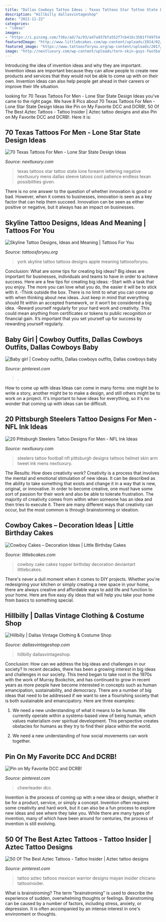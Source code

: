 ```yaml
---
title: "Dallas Cowboys Tattoo Ideas : Texas Tattoos Star Tattoo State Lone Forearm Lettering Negative Nextluxury Mens Dallas Sleeve Tatoos Cool Patience Endless Texan Possibilities Given"
description: "Hillbilly dallasvintageshop"
date: "2022-11-22"
categories:
- "ideas"
images:
- "https://i.pinimg.com/736x/ad/7a/93/ad7a937bfa552f7cb416c3581ff49754.jpg"
featuredImage: "http://www.littlebcakes.com/wp-content/uploads/2014/02/Cowboy-Cake-Ideas.jpg"
featured_image: "https://www.tattoosforyou.org/wp-content/uploads/2017/09/New-York-Skyline-Tattoo.jpg"
image: "http://nextluxury.com/wp-content/uploads/torn-skin-guys-football-helmet-nfl-pittsburgh-steelers-tattoo-on-arm.jpg"
---
```



Introducing the idea of invention ideas and why they are important.
Invention ideas are important because they can allow people to create new products and services that they would not be able to come up with on their own. Invention ideas can also help people get ahead in their careers or improve their life situation.

	

		
looking for 70 Texas Tattoos For Men - Lone Star State Design Ideas you've came to the right page. We have 8 Pics about 70 Texas Tattoos For Men - Lone Star State Design Ideas like Pin on My Favorite DCC and DCRB!, 50 Of The Best Aztec Tattoos - Tattoo Insider | Aztec tattoo designs and also Pin on My Favorite DCC and DCRB!. Here it is:
		
    
## 70 Texas Tattoos For Men - Lone Star State Design Ideas

<img loading=lazy src="http://nextluxury.com/wp-content/uploads/lettering-negative-spce-mens-texas-outer-forearm-tattoos.jpg" onerror="this.onerror=null;this.src='https://tse3.mm.bing.net/th?id=OIP.-MFaQCKGJf_6ESJsCkxnlwHaGc&amp;pid=15.1';" alt="70 Texas Tattoos For Men - Lone Star State Design Ideas">

_Source: nextluxury.com_

>texas tattoos star tattoo state lone forearm lettering negative nextluxury mens dallas sleeve tatoos cool patience endless texan possibilities given. 

	

There is no one answer to the question of whether innovation is good or bad. However, when it comes to businesses, innovation is seen as a key factor that can help them succeed. Innovation can be seen as either positive or negative, but it always has an impact on businesses.

    
## Skyline Tattoo Designs, Ideas And Meaning | Tattoos For You

<img loading=lazy src="https://www.tattoosforyou.org/wp-content/uploads/2017/09/New-York-Skyline-Tattoo.jpg" onerror="this.onerror=null;this.src='https://tse4.mm.bing.net/th?id=OIP.VPxabt_KJnRaaKJV6zhaowHaHa&amp;pid=15.1';" alt="Skyline Tattoo Designs, Ideas and Meaning | Tattoos For You">

_Source: tattoosforyou.org_

>york skyline tattoo tattoos designs apple meaning tattoosforyou. 

	

Conclusion: What are some tips for creating big ideas?
Big ideas are important for businesses, individuals and teams to have in order to achieve success. Here are a few tips for creating big ideas:
-Start with a task that you enjoy. The more you can love what you do, the easier it will be to stick with it.
-Think outside the box. There is no limit to what you can come up with when thinking about new ideas. Just keep in mind that everything should fit within an accepted framework, or it won’t be considered a big idea.
-Reward yourself regularly for your hard work and creativity. This could mean anything from certificates or tokens to public recognition or financial gain. It’s important that you set yourself up for success by rewarding yourself regularly.

    
## Baby Girl | Cowboy Outfits, Dallas Cowboys Outfits, Dallas Cowboys Baby

<img loading=lazy src="https://i.pinimg.com/736x/b6/b7/db/b6b7dbd1d46a6daffe325426383ecbe9.jpg" onerror="this.onerror=null;this.src='https://tse2.mm.bing.net/th?id=OIP.2wL1SUhX33hcHG0UGxd4xwHaMe&amp;pid=15.1';" alt="Baby girl | Cowboy outfits, Dallas cowboys outfits, Dallas cowboys baby">

_Source: pinterest.com_

>. 

	

How to come up with ideas
Ideas can come in many forms: one might be to write a story, another might be to make a design, and still others might be to work on a project. It's important to have ideas for everything, so it's no wonder that coming up with ideas can be difficult.

    
## 20 Pittsburgh Steelers Tattoo Designs For Men - NFL Ink Ideas

<img loading=lazy src="http://nextluxury.com/wp-content/uploads/torn-skin-guys-football-helmet-nfl-pittsburgh-steelers-tattoo-on-arm.jpg" onerror="this.onerror=null;this.src='https://tse4.mm.bing.net/th?id=OIP.IlEr8w8YgiTPnM-iaN1UZgHaHa&amp;pid=15.1';" alt="20 Pittsburgh Steelers Tattoo Designs For Men - NFL Ink Ideas">

_Source: nextluxury.com_

>steelers tattoo football nfl pittsburgh designs tattoos helmet skin arm tweet ink mens nextluxury. 

	

The Results: How does creativity work?
Creativity is a process that involves the mental and emotional stimulation of new ideas. It can be described as the ability to take something that exists and change it in a way that is new, original, or innovative. In order to become creative, one must have some sort of passion for their work and also be able to tolerate frustration. The majority of creativity comes from within when someone has an idea and then tries to execute it. There are many different ways that creativity can occur, but the most common is through brainstorming or ideation.

    
## Cowboy Cakes – Decoration Ideas | Little Birthday Cakes

<img loading=lazy src="http://www.littlebcakes.com/wp-content/uploads/2014/02/Cowboy-Cake-Ideas.jpg" onerror="this.onerror=null;this.src='https://tse1.mm.bing.net/th?id=OIP.SwowEiBcfxsJ414qzpoUcQHaJ4&amp;pid=15.1';" alt="Cowboy Cakes – Decoration Ideas | Little Birthday Cakes">

_Source: littlebcakes.com_

>cowboy cake cakes topper birthday decoration deviantart littlebcakes. 

	

There's never a dull moment when it comes to DIY projects. Whether you're redesigning your kitchen or simply creating a new space in your home, there are always creative and affordable ways to add life and function to your home. Here are five easy diy ideas that will help you take your home from basics to something special.

    
## Hillbilly | Dallas Vintage Clothing &amp; Costume Shop

<img loading=lazy src="http://dallasvintageshop.com/wp-content/uploads/sm-DSC04669.jpg" onerror="this.onerror=null;this.src='https://tse3.mm.bing.net/th?id=OIP.J8TCy9f7TM-3wVONu75f3AAAAA&amp;pid=15.1';" alt="Hillbilly | Dallas Vintage Clothing &amp; Costume Shop">

_Source: dallasvintageshop.com_

>hillbilly dallasvintageshop. 

	

Conclusion: How can we address the big ideas and challenges in our society?
In recent decades, there has been a growing interest in big ideas and challenges in our society. This trend began to take root in the 1970s with the work of Murray Bookchin, and has continued to grow in recent years as more people have become interested in concepts such as human emancipation, sustainability, and democracy.
There are a number of big ideas that need to be addressed if we want to see a flourishing society that is both sustainable and emancipatory. Here are three examples:

1) We need a new understanding of what it means to be human. We currently operate within a systems-based view of being human, which values materialism over spiritual development. This perspective creates obstacles for humans as they try to find their place within the world.

2) We need a new understanding of how social movements can work together.

    
## Pin On My Favorite DCC And DCRB!

<img loading=lazy src="https://i.pinimg.com/736x/6c/2b/78/6c2b78590b38112bbf6a0b2a789759f5--nba-cheerleaders-sport-football.jpg" onerror="this.onerror=null;this.src='https://tse2.mm.bing.net/th?id=OIP.oAnH33Ogd26xpFFhxS9fMQHaLH&amp;pid=15.1';" alt="Pin on My Favorite DCC and DCRB!">

_Source: pinterest.com_

>cheerleader dcc. 

	

Invention is the process of coming up with a new idea or design, whether it be for a product, service, or simply a concept. Invention often requires some creativity and hard work, but it can also be a fun process to explore new ideas and see where they take you. While there are many types of invention, many of which have been around for centuries, the process of invention is still evolving.

    
## 50 Of The Best Aztec Tattoos - Tattoo Insider | Aztec Tattoo Designs

<img loading=lazy src="https://i.pinimg.com/736x/ad/7a/93/ad7a937bfa552f7cb416c3581ff49754.jpg" onerror="this.onerror=null;this.src='https://tse3.mm.bing.net/th?id=OIP.uvuW8-RURSFTWuslsaA8TAHaIX&amp;pid=15.1';" alt="50 Of The Best Aztec Tattoos - Tattoo Insider | Aztec tattoo designs">

_Source: pinterest.com_

>tattoo aztec tattoos mexican warrior designs mayan insider chicano tattooinsider. 

	

What is brainstroming?
The term "brainstroming" is used to describe the experience of sudden, overwhelming thoughts or feelings. Brainstroming can be caused by a number of factors, including stress, anxiety, or depression. It is often accompanied by an intense interest in one's environment or thoughts.

